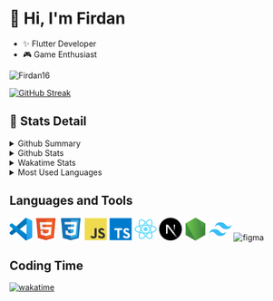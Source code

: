 # 👋 Hi, I'm Firdan

- ✨ Flutter Developer
- 🎮 Game Enthusiast

<p align="left">
  <img src="https://komarev.com/ghpvc/?username=Firdan16&label=Profile%20views&color=0e75b6&style=flat" alt="Firdan16" />
</p>

[![GitHub Streak](https://github-readme-streak-stats.herokuapp.com/?user=dikdns&theme=tokyonight)](https://git.io/streak-stats)

## 🎯 Stats Detail

<details>
<summary>Github Summary</summary>
  <img src="https://github-profile-trophy.vercel.app/?username=Firdan16&theme=tokyonight" />
</details>

<details>
<summary>Github Stats</summary>
  <img src="https://github-readme-stats.vercel.app/api?username=Firdan16&show_icons=true&theme=tokyonight" />
</details>

<details>
<summary>Wakatime Stats</summary>
  <img src="https://github-readme-stats.vercel.app/api/wakatime?username=Firdan16&layout=compact&theme=tokyonight" />
</details>

<details>
<summary>Most Used Languages</summary>
  <img src="https://github-readme-stats.vercel.app/api/top-langs/?username=Firdan16&layout=compact&theme=tokyonight" />
</details>

## Languages and Tools

<p align="left">
  <img src="https://raw.githubusercontent.com/devicons/devicon/master/icons/vscode/vscode-original.svg" alt="vscode" width="40" height="40"/>
  <img src="https://raw.githubusercontent.com/devicons/devicon/master/icons/html5/html5-original.svg" alt="html5" width="40" height="40"/>
  <img src="https://raw.githubusercontent.com/devicons/devicon/master/icons/css3/css3-original.svg" alt="css3" width="40" height="40"/>
  <img src="https://raw.githubusercontent.com/devicons/devicon/master/icons/javascript/javascript-original.svg" alt="javascript" width="40" height="40"/>
  <img src="https://raw.githubusercontent.com/devicons/devicon/master/icons/typescript/typescript-original.svg" alt="typescript" width="40" height="40"/>
  <img src="https://raw.githubusercontent.com/devicons/devicon/master/icons/react/react-original.svg" alt="react" width="40" height="40"/>
  <img src="https://raw.githubusercontent.com/devicons/devicon/master/icons/nextjs/nextjs-original.svg" alt="nextjs" width="40" height="40"/>
  <img src="https://raw.githubusercontent.com/devicons/devicon/master/icons/nodejs/nodejs-original.svg" alt="nodejs" width="40" height="40"/>
  <img src="https://raw.githubusercontent.com/devicons/devicon/master/icons/tailwindcss/tailwindcss-plain.svg" alt="tailwind" width="40" height="40"/>
  <img src="https://www.vectorlogo.zone/logos/figma/figma-icon.svg" alt="figma" width="40" height="40"/>
</p>

## Coding Time
[![wakatime](https://wakatime.com/badge/user/d3604b12-b6fc-413d-b9dd-42fb3555cbea.svg)](https://wakatime.com/@d3604b12-b6fc-413d-b9dd-42fb3555cbea)
